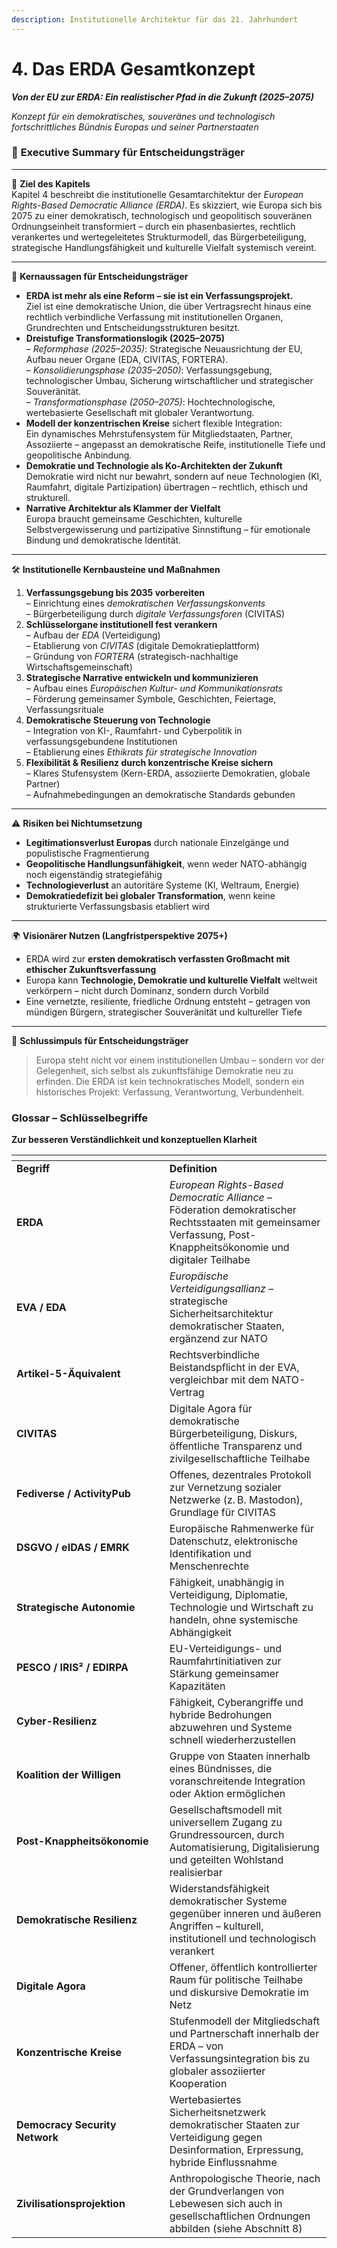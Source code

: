```yaml
---
description: Institutionelle Architektur für das 21. Jahrhundert
---
```


# 4. Das ERDA Gesamtkonzept

_**Von der EU zur ERDA: Ein realistischer Pfad in die Zukunft (2025–2075)**_

_Konzept für ein demokratisches, souveränes und technologisch fortschrittliches Bündnis Europas und seiner Partnerstaaten_

### 📘 **Executive Summary für Entscheidungsträger**

***

🎯 **Ziel des Kapitels**\
Kapitel 4 beschreibt die institutionelle Gesamtarchitektur der _European Rights-Based Democratic Alliance (ERDA)_. Es skizziert, wie Europa sich bis 2075 zu einer demokratisch, technologisch und geopolitisch souveränen Ordnungseinheit transformiert – durch ein phasenbasiertes, rechtlich verankertes und wertegeleitetes Strukturmodell, das Bürgerbeteiligung, strategische Handlungsfähigkeit und kulturelle Vielfalt systemisch vereint.

***

🧭 **Kernaussagen für Entscheidungsträger**

* **ERDA ist mehr als eine Reform – sie ist ein Verfassungsprojekt.**\
  Ziel ist eine demokratische Union, die über Vertragsrecht hinaus eine rechtlich verbindliche Verfassung mit institutionellen Organen, Grundrechten und Entscheidungsstrukturen besitzt.
* **Dreistufige Transformationslogik (2025–2075)**\
  – _Reformphase (2025–2035)_: Strategische Neuausrichtung der EU, Aufbau neuer Organe (EDA, CIVITAS, FORTERA).\
  – _Konsolidierungsphase (2035–2050)_: Verfassungsgebung, technologischer Umbau, Sicherung wirtschaftlicher und strategischer Souveränität.\
  – _Transformationsphase (2050–2075)_: Hochtechnologische, wertebasierte Gesellschaft mit globaler Verantwortung.
* **Modell der konzentrischen Kreise** sichert flexible Integration:\
  Ein dynamisches Mehrstufensystem für Mitgliedstaaten, Partner, Assoziierte – angepasst an demokratische Reife, institutionelle Tiefe und geopolitische Anbindung.
* **Demokratie und Technologie als Ko-Architekten der Zukunft**\
  Demokratie wird nicht nur bewahrt, sondern auf neue Technologien (KI, Raumfahrt, digitale Partizipation) übertragen – rechtlich, ethisch und strukturell.
* **Narrative Architektur als Klammer der Vielfalt**\
  Europa braucht gemeinsame Geschichten, kulturelle Selbstvergewisserung und partizipative Sinnstiftung – für emotionale Bindung und demokratische Identität.

***

🛠 **Institutionelle Kernbausteine und Maßnahmen**

1. **Verfassungsgebung bis 2035 vorbereiten**\
   – Einrichtung eines _demokratischen Verfassungskonvents_\
   – Bürgerbeteiligung durch _digitale Verfassungsforen_ (CIVITAS)
2. **Schlüsselorgane institutionell fest verankern**\
   – Aufbau der _EDA_ (Verteidigung)\
   – Etablierung von _CIVITAS_ (digitale Demokratieplattform)\
   – Gründung von _FORTERA_ (strategisch-nachhaltige Wirtschaftsgemeinschaft)
3. **Strategische Narrative entwickeln und kommunizieren**\
   – Aufbau eines _Europäischen Kultur- und Kommunikationsrats_\
   – Förderung gemeinsamer Symbole, Geschichten, Feiertage, Verfassungsrituale
4. **Demokratische Steuerung von Technologie**\
   – Integration von KI-, Raumfahrt- und Cyberpolitik in verfassungsgebundene Institutionen\
   – Etablierung eines _Ethikrats für strategische Innovation_
5. **Flexibilität & Resilienz durch konzentrische Kreise sichern**\
   – Klares Stufensystem (Kern-ERDA, assoziierte Demokratien, globale Partner)\
   – Aufnahmebedingungen an demokratische Standards gebunden

***

⚠️ **Risiken bei Nichtumsetzung**

* **Legitimationsverlust Europas** durch nationale Einzelgänge und populistische Fragmentierung
* **Geopolitische Handlungsunfähigkeit**, wenn weder NATO-abhängig noch eigenständig strategiefähig
* **Technologieverlust** an autoritäre Systeme (KI, Weltraum, Energie)
* **Demokratiedefizit bei globaler Transformation**, wenn keine strukturierte Verfassungsbasis etabliert wird

***

🌍 **Visionärer Nutzen (Langfristperspektive 2075+)**

* ERDA wird zur **ersten demokratisch verfassten Großmacht mit ethischer Zukunftsverfassung**
* Europa kann **Technologie, Demokratie und kulturelle Vielfalt** weltweit verkörpern – nicht durch Dominanz, sondern durch Vorbild
* Eine vernetzte, resiliente, friedliche Ordnung entsteht – getragen von mündigen Bürgern, strategischer Souveränität und kultureller Tiefe

***

📎 **Schlussimpuls für Entscheidungsträger**

> Europa steht nicht vor einem institutionellen Umbau – sondern vor der Gelegenheit, sich selbst als zukunftsfähige Demokratie neu zu erfinden. Die ERDA ist kein technokratisches Modell, sondern ein historisches Projekt: Verfassung, Verantwortung, Verbundenheit.

### Glossar – Schlüsselbegriffe

**Zur besseren Verständlichkeit und konzeptuellen Klarheit**

<table data-header-hidden><thead><tr><th width="228.800048828125"></th><th></th></tr></thead><tbody><tr><td><strong>Begriff</strong></td><td><strong>Definition</strong></td></tr><tr><td><strong>ERDA</strong></td><td><em>European Rights-Based Democratic Alliance</em> – Föderation demokratischer Rechtsstaaten mit gemeinsamer Verfassung, Post-Knappheitsökonomie und digitaler Teilhabe</td></tr><tr><td><strong>EVA / EDA</strong></td><td><em>Europäische Verteidigungsallianz</em> – strategische Sicherheitsarchitektur demokratischer Staaten, ergänzend zur NATO</td></tr><tr><td><strong>Artikel-5-Äquivalent</strong></td><td>Rechtsverbindliche Beistandspflicht in der EVA, vergleichbar mit dem NATO-Vertrag</td></tr><tr><td><strong>CIVITAS</strong></td><td>Digitale Agora für demokratische Bürgerbeteiligung, Diskurs, öffentliche Transparenz und zivilgesellschaftliche Teilhabe</td></tr><tr><td><strong>Fediverse / ActivityPub</strong></td><td>Offenes, dezentrales Protokoll zur Vernetzung sozialer Netzwerke (z. B. Mastodon), Grundlage für CIVITAS</td></tr><tr><td><strong>DSGVO / eIDAS / EMRK</strong></td><td>Europäische Rahmenwerke für Datenschutz, elektronische Identifikation und Menschenrechte</td></tr><tr><td><strong>Strategische Autonomie</strong></td><td>Fähigkeit, unabhängig in Verteidigung, Diplomatie, Technologie und Wirtschaft zu handeln, ohne systemische Abhängigkeit</td></tr><tr><td><strong>PESCO / IRIS² / EDIRPA</strong></td><td>EU-Verteidigungs- und Raumfahrtinitiativen zur Stärkung gemeinsamer Kapazitäten</td></tr><tr><td><strong>Cyber-Resilienz</strong></td><td>Fähigkeit, Cyberangriffe und hybride Bedrohungen abzuwehren und Systeme schnell wiederherzustellen</td></tr><tr><td><strong>Koalition der Willigen</strong></td><td>Gruppe von Staaten innerhalb eines Bündnisses, die voranschreitende Integration oder Aktion ermöglichen</td></tr><tr><td><strong>Post-Knappheitsökonomie</strong></td><td>Gesellschaftsmodell mit universellem Zugang zu Grundressourcen, durch Automatisierung, Digitalisierung und geteilten Wohlstand realisierbar</td></tr><tr><td><strong>Demokratische Resilienz</strong></td><td>Widerstandsfähigkeit demokratischer Systeme gegenüber inneren und äußeren Angriffen – kulturell, institutionell und technologisch verankert</td></tr><tr><td><strong>Digitale Agora</strong></td><td>Offener, öffentlich kontrollierter Raum für politische Teilhabe und diskursive Demokratie im Netz</td></tr><tr><td><strong>Konzentrische Kreise</strong></td><td>Stufenmodell der Mitgliedschaft und Partnerschaft innerhalb der ERDA – von Verfassungsintegration bis zu globaler assoziierter Kooperation</td></tr><tr><td><strong>Democracy Security Network</strong></td><td>Wertebasiertes Sicherheitsnetzwerk demokratischer Staaten zur Verteidigung gegen Desinformation, Erpressung, hybride Einflussnahme</td></tr><tr><td><strong>Zivilisationsprojektion</strong></td><td>Anthropologische Theorie, nach der Grundverlangen von Lebewesen sich auch in gesellschaftlichen Ordnungen abbilden (siehe Abschnitt 8)</td></tr></tbody></table>
